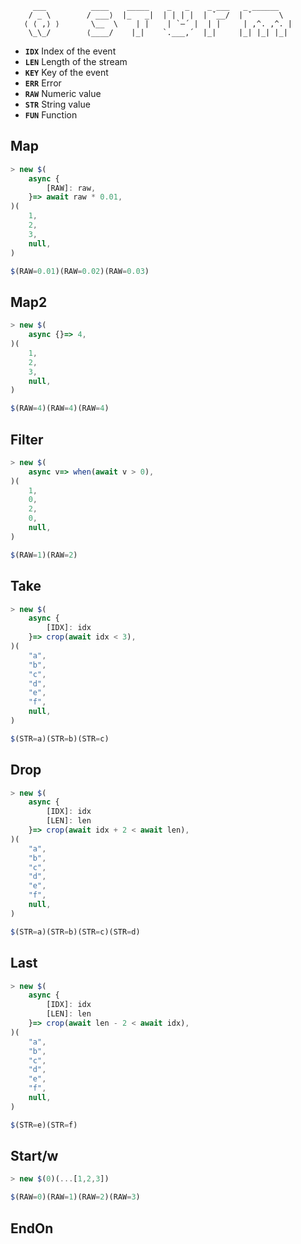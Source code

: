 ```
     ___          ____    _____    _   _    _ ___   _ ______
    / _ \        / ___⟩  |_   _|  | | | |  | ˇ__/  | ˇ      \
   ⟨ ⟨ ,⟩ ⟩       \__  \    | |    | `–´ |  | |     | ,^. ,^. |
    \_\_/        ⟨____/    |_|    `.___,´  |_|     |_| |_| |_|

```

- **`IDX`** Index of the event
- **`LEN`** Length of the stream
- **`KEY`** Key of the event
- **`ERR`** Error
- **`RAW`** Numeric value
- **`STR`** String value
- **`FUN`** Function

## Map
```js
> new $(
    async {
        [RAW]: raw,
    }=> await raw * 0.01,
)(
    1,
    2,
    3,
    null,
)

$(RAW=0.01)(RAW=0.02)(RAW=0.03)
```

## Map2
```js
> new $(
    async {}=> 4,
)(
    1,
    2,
    3,
    null,
)

$(RAW=4)(RAW=4)(RAW=4)
```

## Filter
```js
> new $(
    async v=> when(await v > 0),
)(
    1,
    0,
    2,
    0,
    null,
)

$(RAW=1)(RAW=2)
```

## Take
```js
> new $(
    async {
        [IDX]: idx
    }=> crop(await idx < 3),
)(
    "a",
    "b",
    "c",
    "d",
    "e",
    "f",
    null,
)

$(STR=a)(STR=b)(STR=c)
```

## Drop
```js
> new $(
    async {
        [IDX]: idx
        [LEN]: len
    }=> crop(await idx + 2 < await len),
)(
    "a",
    "b",
    "c",
    "d",
    "e",
    "f",
    null,
)

$(STR=a)(STR=b)(STR=c)(STR=d)
```

## Last
```js
> new $(
    async {
        [IDX]: idx
        [LEN]: len
    }=> crop(await len - 2 < await idx),
)(
    "a",
    "b",
    "c",
    "d",
    "e",
    "f",
    null,
)

$(STR=e)(STR=f)
```

## Start/w
```js
> new $(0)(...[1,2,3])

$(RAW=0)(RAW=1)(RAW=2)(RAW=3)
```

## EndOn
```js
```
